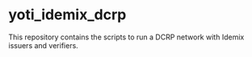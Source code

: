 # yoti_idemix_dcrp
This repository contains the scripts to run a DCRP network with Idemix issuers and verifiers.
